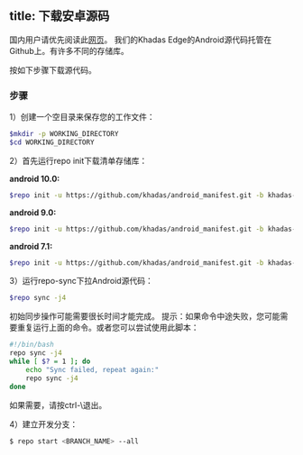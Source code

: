 title: 下载安卓源码
---
国内用户请优先阅读此[网页](/zh-cn/vim3/DownloadAndroidSourceCode.html)。
我们的Khadas Edge的Android源代码托管在Github上。有许多不同的存储库。

按如下步骤下载源代码。

### 步骤

1）创建一个空目录来保存您的工作文件：
```sh
$mkdir -p WORKING_DIRECTORY
$cd WORKING_DIRECTORY
```
2）首先运行repo init下载清单存储库：

**android 10.0:**
```sh
$repo init -u https://github.com/khadas/android_manifest.git -b khadas-edge-Qt
```

**android 9.0:**
```sh
$repo init -u https://github.com/khadas/android_manifest.git -b khadas-edge-pie
```

**android 7.1:**
```sh
$repo init -u https://github.com/khadas/android_manifest.git -b khadas-edge-nougat
```

3）运行repo-sync下拉Android源代码：
```sh
$repo sync -j4
```
初始同步操作可能需要很长时间才能完成。
提示：如果命令中途失败，您可能需要重复运行上面的命令。或者您可以尝试使用此脚本：
```sh
#!/bin/bash
repo sync -j4
while [ $? = 1 ]; do
	echo "Sync failed, repeat again:"
	repo sync -j4
done
```
如果需要，请按ctrl-\退出。

4）建立开发分支：
```sh
$ repo start <BRANCH_NAME> --all
```
